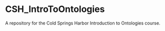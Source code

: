 # CSH_IntroToOntologies
A repository for the Cold Springs Harbor Introduction to Ontologies course.
